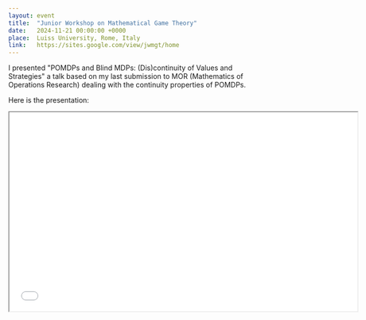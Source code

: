 ```yaml
---
layout: event
title:  "Junior Workshop on Mathematical Game Theory"
date:   2024-11-21 00:00:00 +0000
place:  Luiss University, Rome, Italy
link:   https://sites.google.com/view/jwmgt/home
---
```


I presented "POMDPs and Blind MDPs: (Dis)continuity of Values and Strategies" a talk based on my last submission to MOR (Mathematics of Operations Research) dealing with the continuity properties of POMDPs.

Here is the presentation:
<iframe src="presentations\2024-11 POMDPs and blind MDPs - (Dis)Continuity.pdf" height="400" width="700"></iframe>


